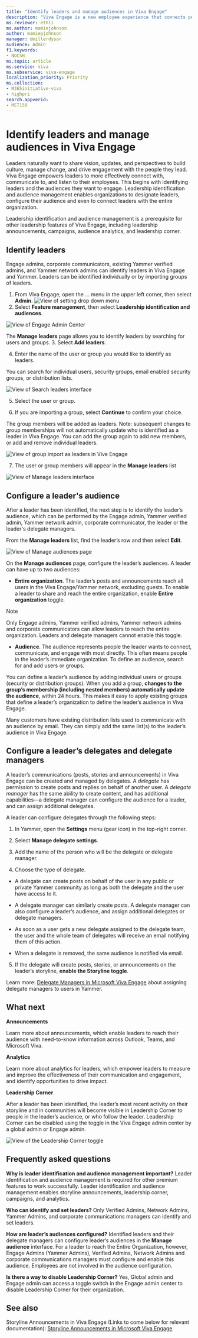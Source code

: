 ```yaml
---
title: "Identify leaders and manage audiences in Viva Engage"
description: "Viva Engage is a new employee experience that connects people across the company—wherever and whenever they work—so that everyone is included and engaged."
ms.reviewer: ethli
ms.author: mamiejohnson
author: mamiepjohnson
manager: dmillerdyson
audience: Admin
f1.keywords:
- NOCSH
ms.topic: article
ms.service: viva
ms.subservice: viva-engage
localization_priority: Priority
ms.collection:  
- M365initiative-viva
- highpri
search.appverid:
- MET150
---
```



# Identify leaders and manage audiences in Viva Engage

Leaders naturally want to share vision, updates, and perspectives to build culture, manage change, and drive engagement with the people they lead. Viva Engage empowers leaders to more effectively connect with, communicate to, and listen to their employees. This begins with identifying leaders and the audiences they want to engage. Leadership identification and audience management enables organizations to designate leaders, configure their audience and even to connect leaders with the entire organization. 

Leadership identification and audience management is a prerequisite for other leadership features of Viva Engage, including leadership announcements, campaigns, audience analytics, and leadership corner. 

## Identify leaders

Engage admins, corporate communicators, existing Yammer verified admins, and Yammer network admins can identify leaders in Viva Engage and Yammer. Leaders can be identified individually or by importing groups of leaders. 

1. From Viva Engage, open the … menu in the upper left corner, then select **Admin**.
![View of setting drop down menu](/Viva/media/engage/campaigns/create-campaign-admin-portal.png)
2. Select **Feature management**, then select **Leadership identification and audiences**.  

![View of Engage Admin Center](/Viva/media/engage/IMG/VE-admin-center-leadership-id.png)

The **Manage leaders** page allows you to identify leaders by searching for users and groups.
3. Select **Add leaders**. 

4. Enter the name of the user or group you would like to identify as leaders.  

You can search for individual users, security groups, email enabled security groups, or distribution lists. 

![View of Search leaders interface](/Viva/media/engage/IMG/search-leaders.png)

5. Select the user or group. 

6. If you are importing a group, select **Continue** to confirm your choice.

The group members will be added as leaders. Note: subsequent changes to group memberships will not automatically update who is identified as a leader in Viva Engage. You can add the group again to add new members, or add and remove individual leaders. 

![View of group import as leaders in Vive Engage](/Viva/media/engage/IMG/group-addition.png)

7. The user or group members will appear in the **Manage leaders** list 

![View of Manage leaders interface](/Viva/media/engage/IMG/manage-leaders-interface.png)

## Configure a leader's audience

After a leader has been identified, the next step is to identify the leader’s audience, which can be performed by the Engage admin, Yammer verified admin, Yammer network admin, corporate communicator, the leader or the leader's delegate managers.  

From the **Manage leaders** list, find the leader’s row and then select **Edit**. 

![View of Manage audiences page](/Viva/media/engage/IMG/manage-audiences-toggle.png)

On the **Manage audiences** page, configure the leader’s audiences. A leader can have up to two audiences:  

- **Entire organization**. The leader’s posts and announcements reach all users in the Viva Engage/Yammer network, excluding guests. To enable a leader to share and reach the entire organization, enable **Entire organization** toggle.  

> [!NOTE]
> Only Engage admins, Yammer verified admins, Yammer network admins and corporate communicators can allow leaders to reach the entire organization. Leaders and delegate managers cannot enable this toggle.  

- **Audience**. The audience represents people the leader wants to connect, communicate, and engage with most directly. This often means people in the leader’s immediate organization. To define an audience, search for and add users or groups.  

You can define a leader’s audience by adding individual users or groups (security or distribution groups). When you add a group, **changes to the group’s membership (including nested members) automatically update the audience**, within 24 hours. This makes it easy to apply existing groups that define a leader’s organization to define the leader’s audience in Viva Engage.  

Many customers have existing distribution lists used to communicate with an audience by email. They can simply add the same list(s) to the leader’s audience in Viva Engage. 

## Configure a leader’s delegates and delegate managers 

A leader’s communications (posts, stories and announcements) in Viva Engage can be created and managed by delegates. A *delegate* has permission to create posts and replies on behalf of another user. A *delegate manager* has the same ability to create content, and has additional capabilities—a delegate manager can configure the audience for a leader, and can assign additional delegates. 

A leader can configure delegates through the following steps: 

1. In Yammer, open the **Settings** menu (gear icon) in the top-right corner. 
2. Select **Manage delegate settings**. 

3. Add the name of the person who will be the delegate or delegate manager. 

4. Choose the type of delegate. 

- A delegate can create posts on behalf of the user in any public or private Yammer community as long as both the delegate and the user have access to it. 

- A delegate manager can similarly create posts. A delegate manager can also configure a leader’s audience, and assign additional delegates or delegate managers. 

- As soon as a user gets a new delegate assigned to the delegate team, the user and the whole team of delegates will receive an email notifying them of this action. 

- When a delegate is removed, the same audience is notified via email. 

5. If the delegate will create posts, stories, or announcements on the leader’s storyline, **enable the Storyline toggle**. 

Learn more: [Delegate Managers in Microsoft Viva Engage](https://support.microsoft.com/en-us/office/enable-someone-to-post-to-yammer-on-your-behalf-60f879cd-43dd-44fe-bffb-1084d4f85285) about assigning delegate managers to users in Yammer.   

## What next 

**Announcements**

Learn more about announcements, which enable leaders to reach their audience with need-to-know information across Outlook, Teams, and Microsoft Viva. 

**Analytics**

Learn more about analytics for leaders, which empower leaders to measure and improve the effectiveness of their communication and engagement, and identify opportunities to drive impact.  

**Leadership Corner**

After a leader has been identified, the leader’s most recent activity on their storyline and in communities will become visible in Leadership Corner to people in the leader’s audience, or who follow the leader. Leadership Corner can be disabled using the toggle in the Viva Engage admin center by a global admin or Engage admin. 

![View of the Leadership Corner toggle](/Viva/media/engage/campaigns/create-campaign-new-campaign-modal.png)

## Frequently asked questions

**Why is leader identification and audience management important?** Leader identification and audience management is required for other premium features to work successfully. Leader identification and audience management enables storyline announcements, leadership corner, campaigns, and analytics. 

**Who can identify and set leaders?** Only Verified Admins, Network Admins, Yammer Admins, and corporate communications managers can identify and set leaders. 

**How are leader’s audiences configured?** Identified leaders and their delegate managers can configure leader’s audiences in the **Manage audience** interface. For a leader to reach the Entire Organization, however, Engage Admins (Yammer Admins), Verified Admins, Network Admins and corporate communications managers must configure and enable this audience. Employees are not involved in the audience configuration.  

**Is there a way to disable Leadership Corner?** Yes, Global admin and Engage admin can access a toggle switch in the Engage admin center to disable Leadership Corner for their organization.

## See also 
Storyline Announcements in Viva Engage (Links to come below for relevant documentation): [Storyline Announcements in Microsoft Viva Engage](https://support.microsoft.com/en-us/topic/getting-started-with-microsoft-viva-engage-729f9fce-3aa6-4478-888c-a1543918c284)
<!-- 
[Yammer administration documentation](/yammer/)

[Yammer adoption center](https://adoption.microsoft.com/yammer/)

[Yammer help & learning](https://support.microsoft.com/yammer)

>